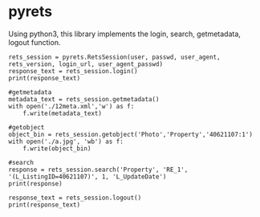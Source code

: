pyrets
======

Using python3, this library implements the login, search, getmetadata, logout function.

    rets_session = pyrets.RetsSession(user, passwd, user_agent, rets_version, login_url, user_agent_passwd)
    response_text = rets_session.login()
    print(response_text)

	#getmetadata
    metadata_text = rets_session.getmetadata()
    with open('./12meta.xml','w') as f:
        f.write(metadata_text)
    
    #getobject    
    object_bin = rets_session.getobject('Photo','Property','40621107:1')
	with open('./a.jpg', 'wb') as f:
	    f.write(object_bin)
	    
	#search
	response = rets_session.search('Property', 'RE_1', '(L_ListingID=40621107)', 1, 'L_UpdateDate')
	print(response)

    response_text = rets_session.logout()  
    print(response_text)

